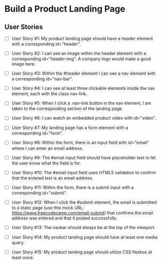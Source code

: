 # Build a Product Landing Page

## User Stories

- [ ] User Story #1: My product landing page should have a header element with a corresponding id="header".

- [ ] User Story #2: I can see an image within the header element with a corresponding id="header-img". A company logo would make a good image here.

- [ ] User Story #3: Within the #header element I can see a nav element with a corresponding id="nav-bar".

- [ ] User Story #4: I can see at least three clickable elements inside the nav element, each with the class nav-link.

- [ ] User Story #5: When I click a .nav-link button in the nav element, I am taken to the corresponding section of the landing page.

- [ ] User Story #6: I can watch an embedded product video with id="video".

- [ ] User Story #7: My landing page has a form element with a corresponding id="form".

- [ ] User Story #8: Within the form, there is an input field with id="email" where I can enter an email address.

- [ ] User Story #9: The #email input field should have placeholder text to let the user know what the field is for.

- [ ] User Story #10: The #email input field uses HTML5 validation to confirm that the entered text is an email address.

- [ ] User Story #11: Within the form, there is a submit input with a corresponding id="submit".

- [ ] User Story #12: When I click the #submit element, the email is submitted to a static page (use this mock URL: https://www.freecodecamp.com/email-submit) that confirms the email address was entered and that it posted successfully.

- [ ] User Story #13: The navbar should always be at the top of the viewport.

- [ ] User Story #14: My product landing page should have at least one media query.

- [ ] User Story #15: My product landing page should utilize CSS flexbox at least once.